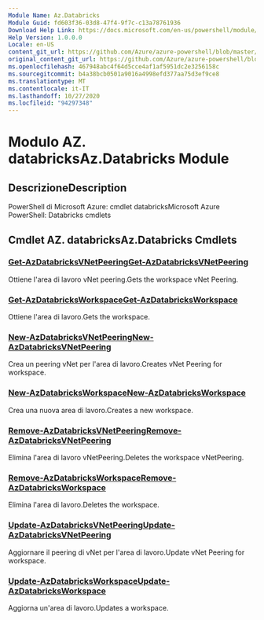 ```yaml
---
Module Name: Az.Databricks
Module Guid: fd603f36-03d8-47f4-9f7c-c13a78761936
Download Help Link: https://docs.microsoft.com/en-us/powershell/module/az.databricks
Help Version: 1.0.0.0
Locale: en-US
content_git_url: https://github.com/Azure/azure-powershell/blob/master/src/Databricks/help/Az.Databricks.md
original_content_git_url: https://github.com/Azure/azure-powershell/blob/master/src/Databricks/help/Az.Databricks.md
ms.openlocfilehash: 467948abc4f64d5cce4af1af5951dc2e3256158c
ms.sourcegitcommit: b4a38bcb0501a9016a4998efd377aa75d3ef9ce8
ms.translationtype: MT
ms.contentlocale: it-IT
ms.lasthandoff: 10/27/2020
ms.locfileid: "94297348"
---
```

# <span data-ttu-id="22e27-101">Modulo AZ. databricks</span><span class="sxs-lookup"><span data-stu-id="22e27-101">Az.Databricks Module</span></span>
## <span data-ttu-id="22e27-102">Descrizione</span><span class="sxs-lookup"><span data-stu-id="22e27-102">Description</span></span>
<span data-ttu-id="22e27-103">PowerShell di Microsoft Azure: cmdlet databricks</span><span class="sxs-lookup"><span data-stu-id="22e27-103">Microsoft Azure PowerShell: Databricks cmdlets</span></span>

## <span data-ttu-id="22e27-104">Cmdlet AZ. databricks</span><span class="sxs-lookup"><span data-stu-id="22e27-104">Az.Databricks Cmdlets</span></span>
### [<span data-ttu-id="22e27-105">Get-AzDatabricksVNetPeering</span><span class="sxs-lookup"><span data-stu-id="22e27-105">Get-AzDatabricksVNetPeering</span></span>](Get-AzDatabricksVNetPeering.md)
<span data-ttu-id="22e27-106">Ottiene l'area di lavoro vNet peering.</span><span class="sxs-lookup"><span data-stu-id="22e27-106">Gets the workspace vNet Peering.</span></span>

### [<span data-ttu-id="22e27-107">Get-AzDatabricksWorkspace</span><span class="sxs-lookup"><span data-stu-id="22e27-107">Get-AzDatabricksWorkspace</span></span>](Get-AzDatabricksWorkspace.md)
<span data-ttu-id="22e27-108">Ottiene l'area di lavoro.</span><span class="sxs-lookup"><span data-stu-id="22e27-108">Gets the workspace.</span></span>

### [<span data-ttu-id="22e27-109">New-AzDatabricksVNetPeering</span><span class="sxs-lookup"><span data-stu-id="22e27-109">New-AzDatabricksVNetPeering</span></span>](New-AzDatabricksVNetPeering.md)
<span data-ttu-id="22e27-110">Crea un peering vNet per l'area di lavoro.</span><span class="sxs-lookup"><span data-stu-id="22e27-110">Creates vNet Peering for workspace.</span></span>

### [<span data-ttu-id="22e27-111">New-AzDatabricksWorkspace</span><span class="sxs-lookup"><span data-stu-id="22e27-111">New-AzDatabricksWorkspace</span></span>](New-AzDatabricksWorkspace.md)
<span data-ttu-id="22e27-112">Crea una nuova area di lavoro.</span><span class="sxs-lookup"><span data-stu-id="22e27-112">Creates a new workspace.</span></span>

### [<span data-ttu-id="22e27-113">Remove-AzDatabricksVNetPeering</span><span class="sxs-lookup"><span data-stu-id="22e27-113">Remove-AzDatabricksVNetPeering</span></span>](Remove-AzDatabricksVNetPeering.md)
<span data-ttu-id="22e27-114">Elimina l'area di lavoro vNetPeering.</span><span class="sxs-lookup"><span data-stu-id="22e27-114">Deletes the workspace vNetPeering.</span></span>

### [<span data-ttu-id="22e27-115">Remove-AzDatabricksWorkspace</span><span class="sxs-lookup"><span data-stu-id="22e27-115">Remove-AzDatabricksWorkspace</span></span>](Remove-AzDatabricksWorkspace.md)
<span data-ttu-id="22e27-116">Elimina l'area di lavoro.</span><span class="sxs-lookup"><span data-stu-id="22e27-116">Deletes the workspace.</span></span>

### [<span data-ttu-id="22e27-117">Update-AzDatabricksVNetPeering</span><span class="sxs-lookup"><span data-stu-id="22e27-117">Update-AzDatabricksVNetPeering</span></span>](Update-AzDatabricksVNetPeering.md)
<span data-ttu-id="22e27-118">Aggiornare il peering di vNet per l'area di lavoro.</span><span class="sxs-lookup"><span data-stu-id="22e27-118">Update vNet Peering for workspace.</span></span>

### [<span data-ttu-id="22e27-119">Update-AzDatabricksWorkspace</span><span class="sxs-lookup"><span data-stu-id="22e27-119">Update-AzDatabricksWorkspace</span></span>](Update-AzDatabricksWorkspace.md)
<span data-ttu-id="22e27-120">Aggiorna un'area di lavoro.</span><span class="sxs-lookup"><span data-stu-id="22e27-120">Updates a workspace.</span></span>

